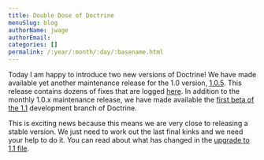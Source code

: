 ```yaml
---
title: Double Dose of Doctrine
menuSlug: blog
authorName: jwage 
authorEmail: 
categories: []
permalink: /:year/:month/:day/:basename.html
---
```

Today I am happy to introduce two new versions of Doctrine! We have made
available yet another maintenance release for the 1.0 version,
[1.0.5](http://www.doctrine-project.org/download). This release contains
dozens of fixes that are logged
[here](http://www.doctrine-project.org/change_log/1_0_5). In addition to
the monthly 1.0.x maintenance release, we have made available the [first
beta of the 1.1](http://www.doctrine-project.org/download) development
branch of Doctrine.

This is exciting news because this means we are very close to releasing
a stable version. We just need to work out the last final kinks and we
need your help to do it. You can read about what has changed in the
[upgrade to 1.1
file](http://svn.doctrine-project.org/branches/1.1/UPGRADE_TO_1_1).
